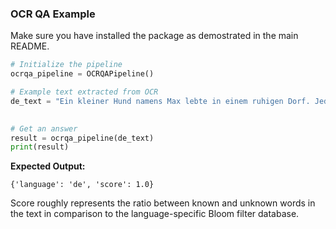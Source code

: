 ### OCR QA Example
Make sure you have installed the package as demostrated in the main README. 
```python
# Initialize the pipeline
ocrqa_pipeline = OCRQAPipeline()

# Example text extracted from OCR
de_text = "Ein kleiner Hund namens Max lebte in einem ruhigen Dorf. Jeden Tag rannte er durch die Straßen und spielte mit den Kindern. Eines Tages fand er einen geheimen Garten, den niemand kannte. Max entschied sich, den Garten zu erkunden und entdeckte viele schöne Blumen und Tiere. Von diesem Tag an besuchte er den Garten jeden Nachmittag."
     

# Get an answer
result = ocrqa_pipeline(de_text)
print(result)
```
**Expected Output:**
```
{'language': 'de', 'score': 1.0}
```
Score roughly represents the ratio between known and unknown words in the text in comparison to the language-specific Bloom filter database.